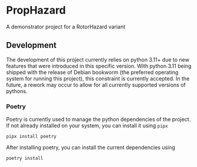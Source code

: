 # PropHazard
A demonstrator project for a RotorHazard variant

## Development

The development of this project currently relies on python 3.11+ due to new features that were introduced
in this specific version. With python 3.11 being shipped with the release of Debian bookworm
(the preferred operating system for running this project), this constraint is currently accepted.
In the future, a rework may occur to allow for all currently supported versions of pythons.

### Poetry

Poetry is currently used to manage the python dependencies of the project. If not already installed
on your system, you can install it using `pipx`

```
pipx install poetry
```

After installing poetry, you can install the current dependencies using

```
poetry install
```